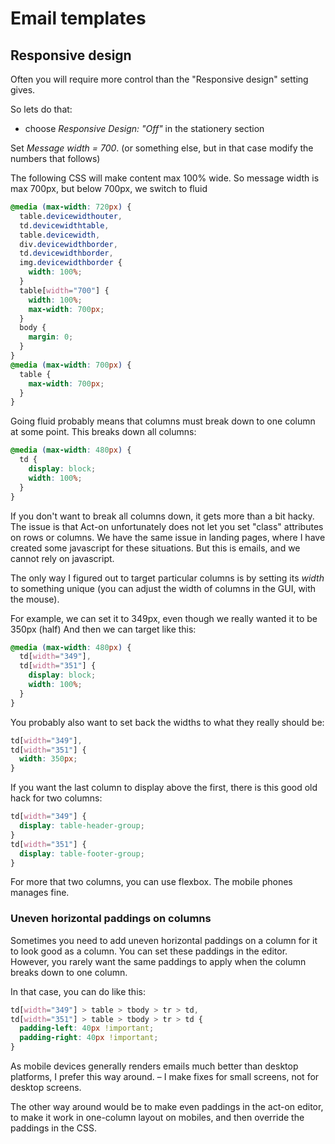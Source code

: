 # Email templates

## Responsive design

Often you will require more control than the "Responsive design" setting gives.

So lets do that:
- choose *Responsive Design: "Off"* in the stationery section

Set *Message width = 700*. (or something else, but in that case modify the numbers that follows)

The following CSS will make content max 100% wide.
So message width is max 700px, but below 700px, we switch to fluid

```css
@media (max-width: 720px) {
  table.devicewidthouter,
  td.devicewidthtable,
  table.devicewidth,
  div.devicewidthborder,
  td.devicewidthborder,
  img.devicewidthborder {
    width: 100%;
  }
  table[width="700"] {
    width: 100%;
    max-width: 700px;
  }
  body {
    margin: 0;
  }
}
@media (max-width: 700px) {
  table {
    max-width: 700px;
  }
}
```

Going fluid probably means that columns must break down to one column at some point.
This breaks down all columns:

```css
@media (max-width: 480px) {
  td {
    display: block;
    width: 100%;
  }
}
```

If you don't want to break all columns down, it gets more than a bit hacky.
The issue is that Act-on unfortunately does not let you set "class" attributes on rows or columns.
We have the same issue in landing pages, where I have created some javascript for these situations.
But this is emails, and we cannot rely on javascript.

The only way I figured out to target particular columns is by setting its *width* to something unique (you can adjust the width of columns in the GUI, with the mouse).

For example, we can set it to 349px, even though we really wanted it to be 350px (half)
And then we can target like this:

```css
@media (max-width: 480px) {
  td[width="349"],
  td[width="351"] {
    display: block;
    width: 100%;
  }
}
```

You probably also want to set back the widths to what they really should be:
```css
td[width="349"],
td[width="351"] {
  width: 350px;
}
```

If you want the last column to display above the first, there is this good old hack for two columns:

```css
td[width="349"] {
  display: table-header-group;
}
td[width="351"] {
  display: table-footer-group;
}
```

For more that two columns, you can use flexbox. The mobile phones manages fine.



### Uneven horizontal paddings on columns

Sometimes you need to add uneven horizontal paddings on a column for it to look good as a column.
You can set these paddings in the editor.
However, you rarely want the same paddings to apply when the column breaks down to one column.

In that case, you can do like this:

```css
td[width="349"] > table > tbody > tr > td,
td[width="351"] > table > tbody > tr > td {
  padding-left: 40px !important;
  padding-right: 40px !important;
}
```

As mobile devices generally renders emails much better than desktop platforms, I prefer this way around. &ndash; I make fixes for small screens, not for desktop screens.

The other way around would be to make even paddings in the act-on editor, to make it work in one-column layout on mobiles, and then override the paddings in the CSS.
